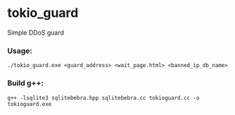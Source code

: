 # tokio_guard

Simple DDoS guard

### Usage:
```
./tokio_guard.exe <guard_address> <wait_page.html> <banned_ip_db_name>
```
### Build g++:
```
g++ -lsqlite3 sqlitebebra.hpp sqlitebebra.cc tokioguard.cc -o tokioguard.exe
```

